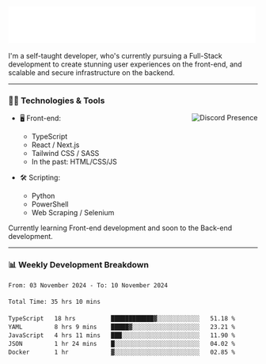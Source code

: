 <img src="assets/wave.svg" alt=":wave:" />

I'm a self-taught developer, who's currently pursuing a Full-Stack development to create stunning user experiences on the front-end, and scalable and secure infrastructure on the backend.

---

### 🧑‍💻 Technologies & Tools

<a href="https://discord.com/users/414304208649453568" target="_blank" rel="nofollow">
   <img src="https://lanyard-profile-readme.vercel.app/api/414304208649453568?idleMessage=Probably%20doing%20something%20else..." alt="Discord Presence" align="right">
</a>

- 🖥️ Front-end:

  - TypeScript
  - React / Next.js
  - Tailwind CSS / SASS
  - In the past: HTML/CSS/JS

- 🛠 Scripting:

  - Python
  - PowerShell
  - Web Scraping / Selenium

Currently learning Front-end development and soon to the Back-end development.

---

### 📊 Weekly Development Breakdown

<!-- ![ccrsxx's GitHub Stats](https://github-readme-stats.vercel.app/api?username=ccrsxx&count_private=true&theme=tokyonight) -->
<!-- ![ccrsxx's Top Langs](https://github-readme-stats.vercel.app/api/top-langs/?username=ccrsxx&hide=lua,java,html&theme=tokyonight) -->

<!--START_SECTION:waka-->

```txt
From: 03 November 2024 - To: 10 November 2024

Total Time: 35 hrs 10 mins

TypeScript   18 hrs          ████████████▓░░░░░░░░░░░░   51.18 %
YAML         8 hrs 9 mins    █████▓░░░░░░░░░░░░░░░░░░░   23.21 %
JavaScript   4 hrs 11 mins   ███░░░░░░░░░░░░░░░░░░░░░░   11.90 %
JSON         1 hr 24 mins    █░░░░░░░░░░░░░░░░░░░░░░░░   04.02 %
Docker       1 hr            ▓░░░░░░░░░░░░░░░░░░░░░░░░   02.85 %
```

<!--END_SECTION:waka-->

